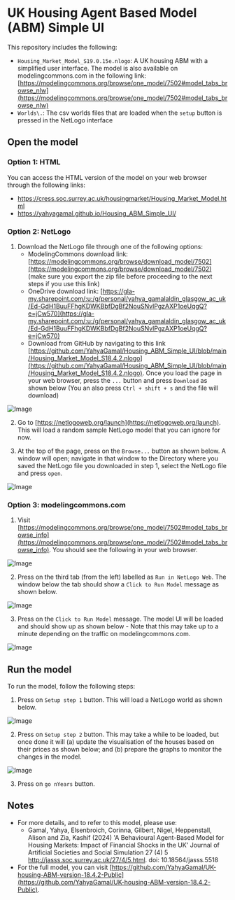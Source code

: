 # UK Housing Agent Based Model (ABM) Simple UI

This repository includes the following:
- `Housing_Market_Model_S19.0.15e.nlogo`: A UK housing ABM with a simplified user interface. The model is also available on modelingcommons.com in the following link: [https://modelingcommons.org/browse/one_model/7502#model_tabs_browse_nlw](https://modelingcommons.org/browse/one_model/7502#model_tabs_browse_nlw)
- `Worlds\.`: The csv worlds files that are loaded when the `setup` button is pressed in the NetLogo interface

## Open the model 
### Option 1: HTML

You can access the HTML version of the model on your web browser through the following links:
- <https://cress.soc.surrey.ac.uk/housingmarket/Housing_Market_Model.html>
- <https://yahyagamal.github.io/Housing_ABM_Simple_UI/>

### Option 2: NetLogo

1. Download the NetLogo file through one of the following options:
    - ModelingCommons download link: [https://modelingcommons.org/browse/download_model/7502](https://modelingcommons.org/browse/download_model/7502) (make sure you export the zip file before proceeding to the next steps if you use this link)
    - OneDrive download link: [https://gla-my.sharepoint.com/:u:/g/personal/yahya_gamalaldin_glasgow_ac_uk/Ed-GdH1BuuFFhgKDWKBbfDgBf2NouSNvlPgzAXP1oeUqgQ?e=jCw570](https://gla-my.sharepoint.com/:u:/g/personal/yahya_gamalaldin_glasgow_ac_uk/Ed-GdH1BuuFFhgKDWKBbfDgBf2NouSNvlPgzAXP1oeUqgQ?e=jCw570)
    - Download from GitHub by navigating to this link [https://github.com/YahyaGamal/Housing_ABM_Simple_UI/blob/main/Housing_Market_Model_S18.4.2.nlogo](https://github.com/YahyaGamal/Housing_ABM_Simple_UI/blob/main/Housing_Market_Model_S18.4.2.nlogo). Once you load the page in your web browser, press the `...` button and press `Download` as shown below (You an also press `Ctrl + shift + s` and the file will download)

![Image](https://github.com/YahyaGamal/Housing_ABM_Simple_UI/blob/main/Images/04.png)

2. Go to [https://netlogoweb.org/launch](https://netlogoweb.org/launch). This will load a random sample NetLogo model that you can ignore for now.

3. At the top of the page, press on the `Browse...` button as shown below. A window will open; navigate in that window to the Directory where you saved the NetLogo file you downloaded in step 1, select the NetLogo file and press `open`.

![Image](https://github.com/YahyaGamal/Housing_ABM_Simple_UI/blob/main/Images/05.png)

### Option 3: modelingcommons.com

1. Visit [https://modelingcommons.org/browse/one_model/7502#model_tabs_browse_info](https://modelingcommons.org/browse/one_model/7502#model_tabs_browse_info). You should see the following in your web browser.

![Image](https://github.com/YahyaGamal/Housing_ABM_Simple_UI/blob/main/Images/01.png)

2. Press on the third tab (from the left) labelled as `Run in NetLogo Web`. The window below the tab should show a `Click to Run Model` message as shown below.

![Image](https://github.com/YahyaGamal/Housing_ABM_Simple_UI/blob/main/Images/02.png)

3. Press on the `Click to Run Model` message. The model UI will be loaded and should show up as shown below - Note that this may take up to a minute depending on the traffic on modelingcommons.com.

![Image](https://github.com/YahyaGamal/Housing_ABM_Simple_UI/blob/main/Images/03.png)

## Run the model

To run the model, follow the following steps:
1. Press on `Setup step 1` button. This will load a NetLogo world as shown below.

![Image](https://github.com/YahyaGamal/Housing_ABM_Simple_UI/blob/main/Images/06.png)

2. Press on `Setup step 2` button. This may take a while to be loaded, but once done it will (a) update the visualisation of the houses based on their prices as shown below; and (b) prepare the graphs to monitor the changes in the model.

![Image](https://github.com/YahyaGamal/Housing_ABM_Simple_UI/blob/main/Images/07.png)

3. Press on `go nYears` button.

## Notes
- For more details, and to refer to this model, please use:
    - Gamal, Yahya, Elsenbroich, Corinna, Gilbert, Nigel, Heppenstall, Alison and Zia, Kashif (2024) 'A Behavioural Agent-Based Model for Housing Markets: Impact of Financial Shocks in the UK' Journal of Artificial Societies and Social Simulation 27 (4) 5 <http://jasss.soc.surrey.ac.uk/27/4/5.html>. doi: 10.18564/jasss.5518
- For the full model, you can visit [https://github.com/YahyaGamal/UK-housing-ABM-version-18.4.2-Public](https://github.com/YahyaGamal/UK-housing-ABM-version-18.4.2-Public).